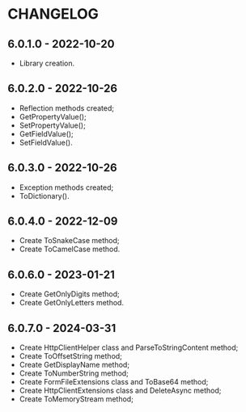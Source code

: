 # CHANGELOG

## 6.0.1.0 - 2022-10-20

- Library creation.

## 6.0.2.0 - 2022-10-26

- Reflection methods created;
- GetPropertyValue();
- SetPropertyValue();
- GetFieldValue();
- SetFieldValue().

## 6.0.3.0 - 2022-10-26

- Exception methods created;
- ToDictionary().

## 6.0.4.0 - 2022-12-09

- Create ToSnakeCase method;
- Create ToCamelCase method.

## 6.0.6.0 - 2023-01-21

- Create GetOnlyDigits method;
- Create GetOnlyLetters method.

## 6.0.7.0 - 2024-03-31

- Create HttpClientHelper class and ParseToStringContent method;
- Create ToOffsetString method;
- Create GetDisplayName method;
- Create ToNumberString method;
- Create FormFileExtensions class and ToBase64 method;
- Create HttpClientExtensions class and DeleteAsync method;
- Create ToMemoryStream method;